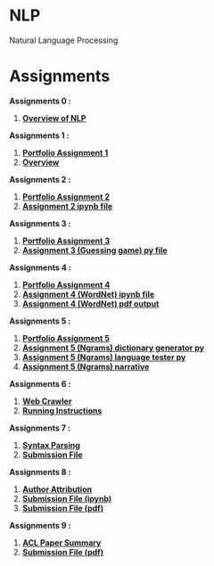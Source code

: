 # NLP
Natural Language Processing

# Assignments
**Assignments 0 :**<br>
1. [**Overview of NLP**](https://github.com/shararrs/NLP/blob/main/Portfolio_Assignment_0_Getting%20_Started/Overview%20of%20NLP.pdf) <br>

**Assignments 1 :**<br>
1. [**Portfolio Assignment 1**](https://github.com/shararrs/NLP/blob/main/Portfolio_Assignment_1)
2. [**Overview**](https://github.com/shararrs/NLP/blob/main/Portfolio_Assignment_1/Portfolio%20Assignment%201%20-%20Overview.pdf)

**Assignments 2 :**<br>
1. [**Portfolio Assignment 2**](https://github.com/shararrs/NLP/blob/main/Portfolio_Assignment_2/Portfolio_Assignment_2.pdf)
2. [**Assignment 2 ipynb file**](https://github.com/shararrs/NLP/blob/main/Portfolio_Assignment_2/2_exploring_nltk.ipynb)


**Assignments 3 :**<br>
1. [**Portfolio Assignment 3**](https://github.com/shararrs/NLP/blob/main/Portfolio_Assignment_3)
2. [**Assignment 3 (Guessing game) py file**](https://github.com/shararrs/NLP/blob/main/Portfolio_Assignment_3/word_guess.py)

**Assignments 4 :**<br>
1. [**Portfolio Assignment 4**](https://github.com/shararrs/NLP/blob/main/Portfolio_Assignment_4)
2. [**Assignment 4 (WordNet) ipynb file**](https://github.com/shararrs/NLP/blob/main/Portfolio_Assignment_4/WordNet.ipynb)
3. [**Assignment 4 (WordNet) pdf output**](https://github.com/shararrs/NLP/blob/main/Portfolio_Assignment_4/WordNetOutput.pdf)

**Assignments 5 :**<br>
1. [**Portfolio Assignment 5**](https://github.com/shararrs/NLP/blob/main/Portfolio_Assignment_5)
2. [**Assignment 5 (Ngrams) dictionary generator py**](https://github.com/shararrs/NLP/blob/main/Portfolio_Assignment_5/program1.py)
3. [**Assignment 5 (Ngrams) language tester py**](https://github.com/shararrs/NLP/blob/main/Portfolio_Assignment_5/program2.py)
4. [**Assignment 5 (Ngrams) narrative**](https://github.com/shararrs/NLP/blob/main/Portfolio_Assignment_5/Blake_and_Sharars_ngrams_narrative.pdf)

**Assignments 6 :**<br>
1. [**Web Crawler**](https://github.com/shararrs/NLP/blob/main/Portfolio_Assignment_6)
2. [**Running Instructions**](https://github.com/shararrs/NLP/blob/main/Portfolio_Assignment_6/README.md)

**Assignments 7 :**<br>
1. [**Syntax Parsing**](https://github.com/shararrs/NLP/blob/main/Portfolio_Assignment_7)
2. [**Submission File**](https://github.com/shararrs/NLP/blob/main/Portfolio_Assignment_7/Sentence%20Parsing.pdf)

**Assignments 8 :**<br>
1. [**Author Attribution**](https://github.com/shararrs/NLP/tree/main/Author%20Attribution)
2. [**Submission File (ipynb)**](https://github.com/shararrs/NLP/blob/main/Author%20Attribution/authorAttributionv3.ipynb)
3. [**Submission File (pdf)**](https://github.com/shararrs/NLP/blob/main/Author%20Attribution/authorAttributionv3.ipynb%20-%20Colaboratory.pdf)

**Assignments 9 :**<br>
1. [**ACL Paper Summary**](https://github.com/shararrs/NLP/tree/main/ACL%20Paper%20Summary)
2. [**Submission File (pdf)**](https://github.com/shararrs/NLP/blob/main/ACL%20Paper%20Summary/ACL%20Paper%20Summary.pdf)